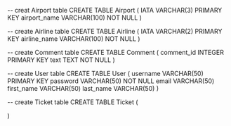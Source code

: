 
-- creat Airport table
CREATE TABLE Airport (
    IATA VARCHAR(3) PRIMARY KEY
    airport_name VARCHAR(100) NOT NULL
)

-- create Airline table
CREATE TABLE Airline (
    IATA VARCHAR(2) PRIMARY KEY
    airline_name VARCHAR(100) NOT NULL
)

-- create Comment table
CREATE TABLE Comment (
    comment_id INTEGER PRIMARY KEY
    text TEXT NOT NULL
)

-- create User table
CREATE TABLE User (
    username VARCHAR(50) PRIMARY KEY
    password VARCHAR(50) NOT NULL
    email VARCHAR(50)
    first_name VARCHAR(50)
    last_name VARCHAR(50)
)

-- create Ticket table
CREATE TABLE Ticket (
    
)
